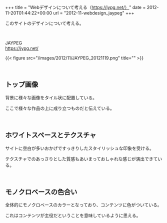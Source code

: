 +++
title = "Webデザインについて考える（https://jypg.net/）"
date = 2012-11-20T01:44:22+00:00
url = "2012-11-webdesign_jaypeg"
+++

このサイトのデザインについて考える。 

&nbsp; 

JAYPEG  
<https://jypg.net/> 

{{< figure src="/images/2012/11/JAYPEG_20121119.png" title="" >}}

&nbsp; 

## トップ画像

背景に様々な画像をタイル状に配置している。 

ここで様々な作品の上に成り立つものだと伝えている。 

&nbsp; 

## ホワイトスペースとテクスチャ

サイトに空白が多いおかげですっきりしたスタイリッシュな印象を受ける。 

テクスチャでのあっさりとした質感もあいまっておしゃれな感じが演出できている。 

&nbsp; 

## モノクロベースの色合い

全体的にモノクロベースのカラーとなっており、コンテンツに色がついている。 

これはコンテンツが主役だということを意味しているように思える。